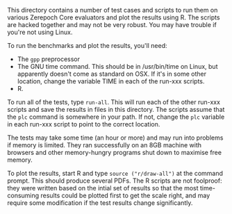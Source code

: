 This directory contains a number of test cases and scripts to run them
on various Zerepoch Core evaluators and plot the results using R.  The
scripts are hacked together and may not be very robust.  You may have trouble
if you're not using Linux.

To run the benchmarks and plot the results, you'll need:

 * The `gpp` preprocessor
 * The GNU time command. This should be in /usr/bin/time on Linux, but apparently doesn't come as standard on OSX.  If it's in some other location, change the variable TIME in each of the run-xxx scripts.
 * R.

To run all of the tests, type `run-all`.  This will run each of the other run-xxx scripts and save
the results in files in this directory.  The scripts assume that the `plc` command is somewhere 
in your path.  If not, change the `plc` variable in each run-xxx script to point to the correct location.

The tests may take some time (an hour or more) and may run into
problems if memory is limited. They ran successfully on an 8GB machine
with browsers and other memory-hungry programs shut down to maximise free
memory.

To plot the results, start R and type `source ("r/draw-all")` at the command prompt.
This should produce several PDFs.  The R scripts are not foolproof: they were written
based on the intial set of results so that the most time-consuming results could be 
plotted first to get the scale right, and may require some modification if the
test results change significantly.



